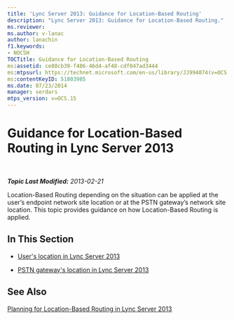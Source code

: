 ```yaml
---
title: 'Lync Server 2013: Guidance for Location-Based Routing'
description: "Lync Server 2013: Guidance for Location-Based Routing."
ms.reviewer: 
ms.author: v-lanac
author: lanachin
f1.keywords:
- NOCSH
TOCTitle: Guidance for Location-Based Routing
ms:assetid: ce88cb39-f486-46d4-af48-cdf047ad3444
ms:mtpsurl: https://technet.microsoft.com/en-us/library/JJ994074(v=OCS.15)
ms:contentKeyID: 51803985
ms.date: 07/23/2014
manager: serdars
mtps_version: v=OCS.15
---
```


# Guidance for Location-Based Routing in Lync Server 2013

<div data-xmlns="http://www.w3.org/1999/xhtml">

<div class="topic" data-xmlns="http://www.w3.org/1999/xhtml" data-msxsl="urn:schemas-microsoft-com:xslt" data-cs="https://msdn.microsoft.com/">

<div data-asp="https://msdn2.microsoft.com/asp">



</div>

<div id="mainSection">

<div id="mainBody">

<span> </span>

_**Topic Last Modified:** 2013-02-21_

Location-Based Routing depending on the situation can be applied at the user’s endpoint network site location or at the PSTN gateway’s network site location. This topic provides guidance on how Location-Based Routing is applied.

<div>

## In This Section

  - [User's location in Lync Server 2013](lync-server-2013-user-s-location.md)

  - [PSTN gateway's location in Lync Server 2013](lync-server-2013-pstn-gateway-s-location.md)

</div>

<div>

## See Also


[Planning for Location-Based Routing in Lync Server 2013](lync-server-2013-planning-for-location-based-routing.md)  
  

</div>

</div>

<span> </span>

</div>

</div>

</div>

